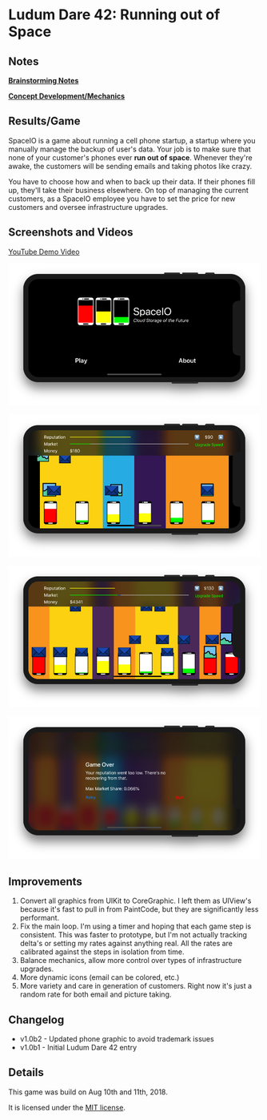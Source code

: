 # Ludum Dare 42: Running out of Space

## Notes

**[Brainstorming Notes](Docs/Brainstorming.md)**

**[Concept Development/Mechanics](Docs/Mechanics.md)**

## Results/Game

SpaceIO is a game about running a cell phone startup, a startup where you manually manage the backup of user's data. Your job is to make sure that none of your customer's phones ever **run out of space**. Whenever they're awake, the customers will be sending emails and taking photos like crazy.

You have to choose how and when to back up their data. If their phones fill up, they'll take their business elsewhere. On top of managing the current customers, as a SpaceIO employee you have to set the price for new customers and oversee infrastructure upgrades.

## Screenshots and Videos

[YouTube Demo Video](https://youtu.be/Zgy6vgZ-EG4)

![Home Screen](Docs/Images/home.png)

![Gameplay 1](Docs/Images/gameplay_1.png)

![Gameplay 2](Docs/Images/gameplay_2.png)

![Game Over](Docs/Images/gameover.png)

## Improvements

1. Convert all graphics from UIKit to CoreGraphic. I left them as UIView's because it's fast to pull in from PaintCode, but they are significantly less performant.
1. Fix the main loop. I'm using a timer and hoping that each game step is consistent. This was faster to prototype, but I'm not actually tracking delta's or setting my rates against anything real. All the rates are calibrated against the steps in isolation from time.
1. Balance mechanics, allow more control over types of infrastructure upgrades.
1. More dynamic icons (email can be colored, etc.)
1. More variety and care in generation of customers. Right now it's just a random rate for both email and picture taking.

## Changelog

* v1.0b2 - Updated phone graphic to avoid trademark issues
* v1.0b1 - Initial Ludum Dare 42 entry

## Details

This game was build on Aug 10th and 11th, 2018.

It is licensed under the [MIT license](LICENSE.md).

